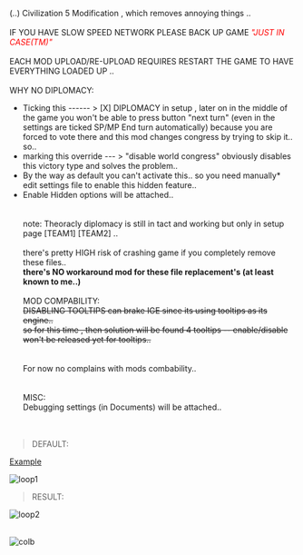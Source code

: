 (..) Civilization 5 Modification , which removes annoying things ..<br>
<br>
IF YOU HAVE SLOW SPEED NETWORK PLEASE BACK UP GAME <i style="color:Red!important;">"JUST IN CASE(TM)"</i>
<br><br>
EACH MOD UPLOAD/RE-UPLOAD REQUIRES RESTART THE GAME TO HAVE EVERYTHING LOADED UP ..
<br><br>
WHY NO DIPLOMACY:<br>
* Ticking this ------ > [X] DIPLOMACY in setup , later on in the middle of the game you won't be able to press button "next turn"  (even in the settings are ticked SP/MP End turn automatically) because you are forced to vote there and this mod changes congress by trying to skip it..<br>
 so..<br>
* marking this override --- > "disable world congress" obviously disables this victory type and solves the problem.. <br>
* By the way as default you can't activate this.. so you need manually* edit settings file to enable this hidden feature..<br>
* Enable Hidden options will be attached..<br>
<br><br>
note: Theoracly diplomacy is still in tact and working but only in setup page [TEAM1] [TEAM2] ..
<br><br>
there's pretty HIGH risk of crashing game if you completely remove these files..<br>
<b>there's NO workaround mod for these file replacement's (at least known to me..)</b>
<br><br>
MOD COMPABILITY:<br>
<strike>DISABLING TOOLTIPS can brake IGE since its using tooltips as its engine..<br>
so for this time , then solution will be found 4 tooltips -- enable/disable won't be released yet for tooltips..</strike><br>
<br><br>
For now no complains with mods combability..<br>
<br><br>
MISC:<br>
Debugging settings (in Documents) will be attached..<br>
<br><br>
> DEFAULT:

[Example](https://s9.gifyu.com/images/1200-2.gif)

![loop1](https://s9.gifyu.com/images/1200-2.gif)
> RESULT:

![loop2](https://s6.gifyu.com/images/1200.gif)
<br><br>


![colb](https://s9.gifyu.com/images/shell.png)


<br><br>
